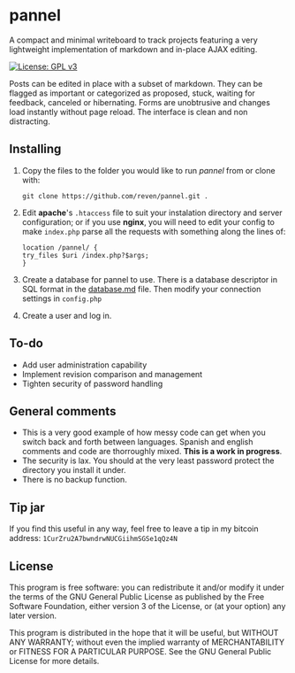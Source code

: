 # pannel

A compact and minimal writeboard to track projects featuring a very lightweight implementation of markdown and in-place AJAX editing.

[![License: GPL v3](https://img.shields.io/badge/License-GPL%20v3-blue.svg)](https://www.gnu.org/licenses/gpl-3.0)

Posts can be edited in place with a subset of markdown. They can be flagged as important or categorized as proposed, stuck, waiting for feedback, canceled or hibernating. Forms are unobtrusive and changes load instantly without page reload. The interface is clean and non distracting.

## Installing
1. Copy the files to the folder you would like to run _pannel_ from or clone with:
   ```
   git clone https://github.com/reven/pannel.git .
   ```

2. Edit **apache**'s `.htaccess` file to suit your instalation directory and server configuration; or if you use **nginx**, you will need to edit your config to make `index.php` parse all the requests with something along the lines of:
   ```
   location /pannel/ {
   try_files $uri /index.php?$args;
   }
   ```

3. Create a database for pannel to use. There is a database descriptor in SQL format in the [database.md](doc/database.md) file. Then modify your connection settings in `config.php`

4. Create a user and log in.

## To-do
- Add user administration capability
- Implement revision comparison and management
- Tighten security of password handling

## General comments
- This is a very good example of how messy code can get when you switch back and forth between languages. Spanish and english comments and code are thorroughly mixed. **This is a work in progress**.
- The security is lax. You should at the very least password protect the directory you install it under.
- There is no backup function.

## Tip jar
If you find this useful in any way, feel free to leave a tip in my bitcoin address:
`1CurZru2A7bwndrwNUCGiihmSGSe1qQz4N`

## License
This program is free software: you can redistribute it and/or modify
it under the terms of the GNU General Public License as published by
the Free Software Foundation, either version 3 of the License, or
(at your option) any later version.

This program is distributed in the hope that it will be useful,
but WITHOUT ANY WARRANTY; without even the implied warranty of
MERCHANTABILITY or FITNESS FOR A PARTICULAR PURPOSE.  See the
GNU General Public License for more details.
